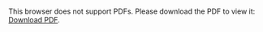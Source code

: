 <object data="https://github.com/dustism/dustism.github.io/blob/master/resume.pdf" type="application/pdf" width="700px" height="700px">
    <embed src="https://github.com/dustism/dustism.github.io/blob/master/resume.pdf">
        <p>This browser does not support PDFs. Please download the PDF to view it: <a href="https://github.com/dustism/dustism.github.io/blob/master/resume.pdf">Download PDF</a>.</p>
    </embed>
</object>
